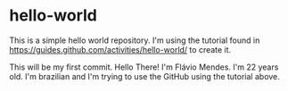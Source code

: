 # hello-world
This is a simple hello world repository. I'm using the tutorial found in https://guides.github.com/activities/hello-world/ to create it.

This will be my first commit. 
Hello There! I'm Flávio Mendes. I'm 22 years old. I'm brazilian and I'm trying to use the GitHub using the tutorial above.
